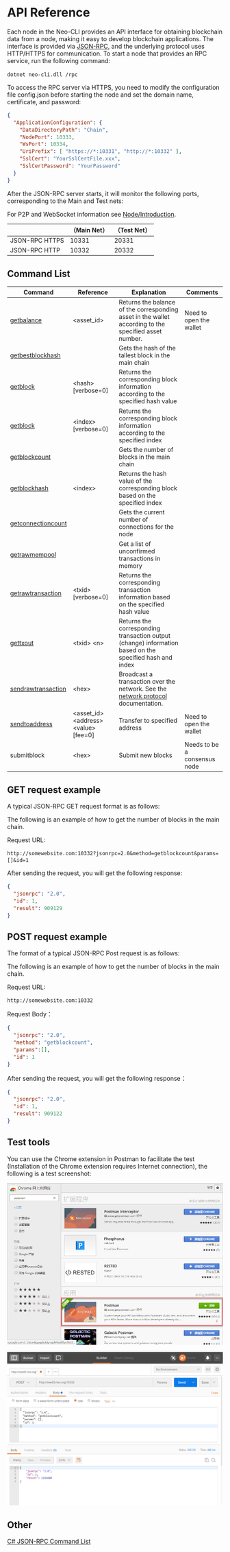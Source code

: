 # API Reference

Each node in the Neo-CLI provides an API interface for obtaining blockchain data from a node, making it easy to develop blockchain applications. The interface is provided via [JSON-RPC](http://wiki.geekdream.com/Specification/json-rpc_2.0.html), and the underlying protocol uses HTTP/HTTPS for communication. To start a node that provides an RPC service, run the following command:

`dotnet neo-cli.dll /rpc`

To access the RPC server via HTTPS, you need to modify the configuration file config.json before starting the node and set the domain name, certificate, and password:

```json
{
  "ApplicationConfiguration": {
    "DataDirectoryPath": "Chain",
    "NodePort": 10333,
    "WsPort": 10334,
    "UriPrefix": [ "https://*:10331", "http://*:10332" ],
    "SslCert": "YourSslCertFile.xxx",
    "SslCertPassword": "YourPassword"
  }
}                                          
```

After the JSON-RPC server starts, it will monitor the following ports, corresponding to the Main and Test nets:

For P2P and WebSocket information see [Node/Introduction](introduction.md).

|                | （Main Net） | （Test Net） |
| -------------- | ------------ | ------------- |
| JSON-RPC HTTPS | 10331        | 20331         |
| JSON-RPC HTTP  | 10332        | 20332         |

## Command List

| Command                                       | Reference                                      | Explanation                         | Comments       |
| ---------------------------------------- | --------------------------------------- | -------------------------- | -------- |
| [getbalance](api/getbalance.md)          | \<asset_id>                             |Returns the balance of the corresponding asset in the wallet according to the specified asset number.   | Need to open the wallet   |
| [getbestblockhash](api/getbestblockhash.md) |                                         | Gets the hash of the tallest block in the main chain           |          |
| [getblock](api/getblock.md)              | \<hash> [verbose=0]                     | Returns the corresponding block information according to the specified hash value         |          |
| [getblock](api/getblock2.md)             | \<index> [verbose=0]                    | Returns the corresponding block information according to the specified index          |          |
| [getblockcount](api/getblockcount.md)    |                                         | Gets the number of blocks in the main chain                 |          |
| [getblockhash](api/getblockhash.md)      | \<index>                                | Returns the hash value of the corresponding block based on the specified index         |          |
| [getconnectioncount](api/getconnectioncount.md) |                                         | Gets the current number of connections for the node                 |          |
| [getrawmempool](api/getrawmempool.md)    |                                         | Get a list of unconfirmed transactions in memory            |          |
| [getrawtransaction](api/getrawtransaction.md) | \<txid> [verbose=0]                     | Returns the corresponding transaction information based on the specified hash value         |          |
| [gettxout](api/gettxout.md)              | \<txid> \<n>                            | Returns the corresponding transaction output (change) information based on the specified hash and index |          |
| [sendrawtransaction](api/sendrawtransaction.md) | \<hex>                                  | Broadcast a transaction over the network. See the [network protocol](network-protocol.md) documentation.                       |          |
| [sendtoaddress](api/sendtoaddress.md)    | \<asset_id> \<address> \<value> [fee=0] | Transfer to specified address                     | Need to open the wallet   |
| submitblock                              | \<hex>                                  | Submit new blocks                      | Needs to be a consensus node |

## GET request example

A typical JSON-RPC GET request format is as follows:

The following is an example of how to get the number of blocks in the main chain.

Request URL:

```
http://somewebsite.com:10332?jsonrpc=2.0&method=getblockcount&params=[]&id=1
```

After sending the request, you will get the following response:

```json
{
  "jsonrpc": "2.0",
  "id": 1,
  "result": 909129
}
```

## POST request example

The format of a typical JSON-RPC Post request is as follows:

The following is an example of how to get the number of blocks in the main chain.

Request URL:

```
http://somewebsite.com:10332
```

Request Body：

```json
{
  "jsonrpc": "2.0",
  "method": "getblockcount",
  "params":[],
  "id": 1
}
```

After sending the request, you will get the following response：

```json
{
  "jsonrpc": "2.0",
  "id": 1,
  "result": 909122
}
```

## Test tools

You can use the Chrome extension in Postman to facilitate the test (Installation of the Chrome extension requires Internet connection), the following is a test screenshot:

![image](/zh-cn/node/assets/api_2.jpg)

![image](/assets/api_3.jpg)

## Other

[C# JSON-RPC Command List](https://github.com/chenzhitong/CSharp-JSON-RPC/blob/master/json_rpc/Program.cs)

